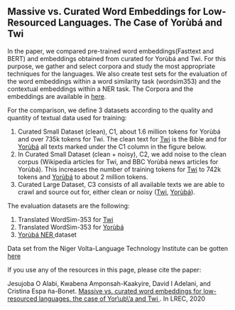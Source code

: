 ## Massive vs. Curated Word Embeddings for Low-Resourced Languages. The Case of Yorùbá and Twi

In the paper, we compared pre-trained word embeddings(Fasttext and BERT) and embeddings obtained from curated for Yorùbá and Twi. For this purpose, we gather and select corpora and study the most appropriate techniques for the languages. We also create test sets for the evaluation of the word embeddings within a word similarity task (wordsim353) and the contextual embeddings within a NER task. The Corpora and the embeddings are available in <a href="https://drive.google.com/drive/folders/1jkwLBkxJhnfVvf1yd7PyZw0nY8aNYaNN?usp=sharing">here</a>. 


For the comparison, we define 3 datasets according to the quality and quantity of textual data used for training: 
1. Curated Small Dataset (clean), C1, about 1.6 million tokens for Yorùbá and over 735k tokens for Twi. The clean text for <a href="https://drive.google.com/drive/folders/1cQ5lap1sn-SYbr9LdNo6Xqr--O0l60IQ">Twi</a> is the Bible and for <a href="https://drive.google.com/drive/folders/1fFuP5CBWbMAHn3SP_8kc3eVgf9cozWKW">Yorùbá</a> all texts marked under the C1 column in the figure below. 
2. In Curated Small Dataset (clean + noisy), C2, we add noise to the clean corpus (Wikipedia articles for Twi, and BBC Yorùbá news articles for Yorùbá). This increases the number of training tokens for <a href="https://drive.google.com/drive/folders/1cQ5lap1sn-SYbr9LdNo6Xqr--O0l60IQ">Twi</a> to 742k tokens and <a href="https://drive.google.com/drive/folders/1fFuP5CBWbMAHn3SP_8kc3eVgf9cozWKW">Yorùbá</a> to about 2 million tokens. 
3. Curated Large Dataset, C3 consists of all available texts we are able to crawl and source out for, either clean or noisy (<a href="https://drive.google.com/drive/folders/1cQ5lap1sn-SYbr9LdNo6Xqr--O0l60IQ">Twi</a>, <a href="https://drive.google.com/drive/folders/1fFuP5CBWbMAHn3SP_8kc3eVgf9cozWKW">Yorùbá</a>).

The evaluation datasets are the following:
1) Translated WordSim-353 for <a href="https://github.com/ajesujoba/YorubaTwi-Embedding/blob/master/Twi/wordsim_tw.csv">Twi</a>
2) Translated WordSim-353 for <a href="https://github.com/ajesujoba/YorubaTwi-Embedding/blob/master/Yoruba/wordSim353_yo.csv">Yorùbá</a>
3) <a href="https://github.com/ajesujoba/YorubaTwi-Embedding/tree/master/Yoruba/Yor%C3%B9b%C3%A1-NER"> Yorùbá NER </a> dataset

Data set from the Niger Volta-Language Technology Institute can be gotten<a href="https://github.com/Niger-Volta-LTI/yoruba-text"> here  </a>

If you use any of the resources in this page, please cite the paper:

Jesujoba  O  Alabi,  Kwabena  Amponsah-Kaakyire,  David  I  Adelani,  and  Cristina  Espa ̃na-Bonet. <a href="https://arxiv.org/abs/1912.02481"> Massive vs. curated word embeddings for low-resourced languages. the case of Yor\ub\’a and Twi </a>. In LREC, 2020
